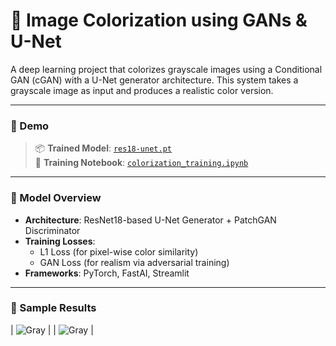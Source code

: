 # 📸 Image Colorization using GANs & U-Net

A deep learning project that colorizes grayscale images using a Conditional GAN (cGAN) with a U-Net generator architecture. This system takes a grayscale image as input and produces a realistic color version.

---

### 📌 Demo
  
> 📦 **Trained Model**: [`res18-unet.pt`](./res18-unet.pt)  
> 🧠 **Training Notebook**: [`colorization_training.ipynb`](./colorization-training.ipynb)

---

### 🧠 Model Overview

- **Architecture**: ResNet18-based U-Net Generator + PatchGAN Discriminator
- **Training Losses**:
  - L1 Loss (for pixel-wise color similarity)
  - GAN Loss (for realism via adversarial training)
- **Frameworks**: PyTorch, FastAI, Streamlit

---

### 🧪 Sample Results


| ![Gray]([assets/input1.png](https://github.com/hseerig/image-colorization-app/blob/5c135d8fabacded761ab759de20f3b893b6d505a/WhatsApp%20Image%202025-06-30%20at%2012.59.55_3111fc35.jpg)) | 
| ![Gray](assets/input2.png) | 



